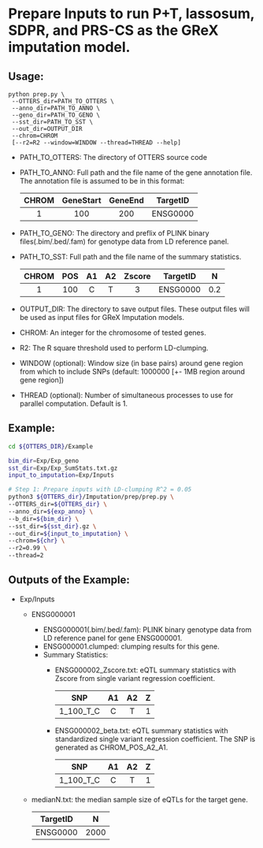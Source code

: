 # Prepare Inputs to run P+T, lassosum, SDPR, and PRS-CS as the GReX imputation model.

## Usage:

```
python prep.py \
 --OTTERS_dir=PATH_TO_OTTERS \
 --anno_dir=PATH_TO_ANNO \
 --geno_dir=PATH_TO_GENO \
 --sst_dir=PATH_TO_SST \
 --out_dir=OUTPUT_DIR 
 --chrom=CHROM 
 [--r2=R2 --window=WINDOW --thread=THREAD --help]
```

 - PATH_TO_OTTERS: The directory of OTTERS source code

 - PATH_TO_ANNO: Full path and the file name of the gene annotation file. The annotation file is assumed to be in this format:

    | CHROM | GeneStart | GeneEnd |     TargetID    | 
    |:-----:|:---------:|:-------:|:---------------:|
    |   1   |    100    |   200   |     ENSG0000    | 

 - PATH_TO_GENO:  The directory and preflix of PLINK binary files(.bim/.bed/.fam) for genotype data from LD reference panel.

 - PATH_TO_SST: Full path and the file name of the summary statistics. 

    | CHROM | POS | A1 | A2 | Zscore |  TargetID  |   N  |
    |:-----:|:---:|:--:|:--:|:------:|:----------:|:----:|
    |   1   | 100 |  C |  T |   3    |  ENSG0000  |  0.2 |

 - OUTPUT_DIR: The directory to save output files. These output files will be used as input files for GReX Imputation models. 

 - CHROM: An integer for the chromosome of tested genes. 

 - R2: The R square threshold used to perform LD-clumping.

 - WINDOW (optional): Window size (in base pairs) around gene region from which to include SNPs (default: 1000000 [+- 1MB region around gene region])
  
 - THREAD (optional): Number of simultaneous processes to use for parallel computation. Default is 1.


## Example:

```bash
cd ${OTTERS_DIR}/Example

bim_dir=Exp/Exp_geno
sst_dir=Exp/Exp_SumStats.txt.gz
input_to_imputation=Exp/Inputs

# Step 1: Prepare inputs with LD-clumping R^2 = 0.05
python3 ${OTTERS_dir}/Imputation/prep/prep.py \
--OTTERS_dir=${OTTERS_dir} \
--anno_dir=${exp_anno} \
--b_dir=${bim_dir} \
--sst_dir=${sst_dir}.gz \
--out_dir=${input_to_imputation} \
--chrom=${chr} \
--r2=0.99 \
--thread=2
```

## Outputs of the Example: 

   - Exp/Inputs
     - ENSG000001
       - ENSG000001(.bim/.bed/.fam): PLINK binary genotype data from LD reference panel for gene ENSG000001.
       - ENSG000001.clumped: clumping results for this gene.
       - Summary Statistics:
         - ENSG000002_Zscore.txt: eQTL summary statistics with Zscore from single variant regression coefficient. 

            |    SNP   | A1 | A2 | Z |
            |:--------:|:--:|:--:|:-:|
            | 1_100_T_C| C  | T  | 1 |
           
         - ENSG000002_beta.txt: eQTL summary statistics with standardized single variant regression coefficient. The SNP is generated as CHROM_POS_A2_A1. 

            |    SNP   | A1 | A2 | Z |
            |:--------:|:--:|:--:|:-:|
            | 1_100_T_C| C  | T  | 1 |

     - medianN.txt: the median sample size of eQTLs for the target gene. 

          |   TargetID   |  N  | 
          |:------------:|:---:|
          |  ENSG0000    | 2000| 